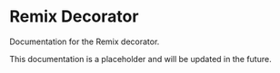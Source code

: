 # Remix Decorator

Documentation for the Remix decorator.

This documentation is a placeholder and will be updated in the future.
